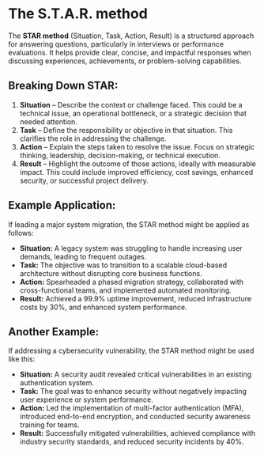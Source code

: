# The S.T.A.R. method

The **STAR method** (Situation, Task, Action, Result) is a structured approach for answering questions, particularly in interviews or performance evaluations. It helps provide clear, concise, and impactful responses when discussing experiences, achievements, or problem-solving capabilities.

## **Breaking Down STAR:**

1. **Situation** – Describe the context or challenge faced. This could be a technical issue, an operational bottleneck, or a strategic decision that needed attention.
2. **Task** – Define the responsibility or objective in that situation. This clarifies the role in addressing the challenge.
3. **Action** – Explain the steps taken to resolve the issue. Focus on strategic thinking, leadership, decision-making, or technical execution.
4. **Result** – Highlight the outcome of those actions, ideally with measurable impact. This could include improved efficiency, cost savings, enhanced security, or successful project delivery.

## **Example Application:**

If leading a major system migration, the STAR method might be applied as follows:

- **Situation:** A legacy system was struggling to handle increasing user demands, leading to frequent outages.
- **Task:** The objective was to transition to a scalable cloud-based architecture without disrupting core business functions.
- **Action:** Spearheaded a phased migration strategy, collaborated with cross-functional teams, and implemented automated monitoring.
- **Result:** Achieved a 99.9% uptime improvement, reduced infrastructure costs by 30%, and enhanced system performance.

## **Another Example:**

If addressing a cybersecurity vulnerability, the STAR method might be used like this:

- **Situation:** A security audit revealed critical vulnerabilities in an existing authentication system.
- **Task:** The goal was to enhance security without negatively impacting user experience or system performance.
- **Action:** Led the implementation of multi-factor authentication (MFA), introduced end-to-end encryption, and conducted security awareness training for teams.
- **Result:** Successfully mitigated vulnerabilities, achieved compliance with industry security standards, and reduced security incidents by 40%.
